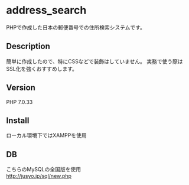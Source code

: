 # address_search

PHPで作成した日本の郵便番号での住所検索システムです。
## Description

簡単に作成したので、特にCSSなどで装飾はしていません。
実務で使う際はSSL化を強くおすすめします。

## Version
PHP 7.0.33

## Install
ローカル環境下ではXAMPPを使用

## DB
こちらのMySQLの全国版を使用</br>
http://jusyo.jp/sql/new.php
